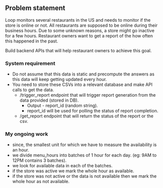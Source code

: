 ## Problem statement

Loop monitors several restaurants in the US and needs to monitor if the store is online or not. All restaurants are supposed to be online during their business hours. Due to some unknown reasons, a store might go inactive for a few hours. Restaurant owners want to get a report of the how often this happened in the past.   

Build backend APIs that will help restaurant owners to achieve this goal.

### System requirement

- Do not assume that this data is static and precompute the answers as this data will keep getting updated every hour.
- You need to store these CSVs into a relevant database and make API calls to get the data.
  - /trigger_report endpoint that will trigger report generation from the data provided (stored in DB).
    - Output - report_id (random string).
    - report_id will be used for polling the status of report completion.
  - /get_report endpoint that will return the status of the report or the csv.

###  My ongoing work

- since, the smallest unit for which we have to measure the availability is an hour.
- we divide menu_hours into batches of 1 hour for each day. (eg: 9AM to 12PM contains 3 batches).
- we look for available data in each of the batches.
- if the store was active we mark the whole hour as available. 
- if the store was not active or the data is not available then we mark the whole hour as not available.